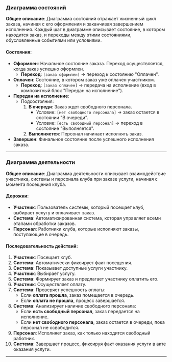 ### Диаграмма состояний

**Общее описание**: Диаграмма состояний отражает жизненный цикл заказа, начиная с его оформления и заканчивая завершением исполнения. Каждый шаг в диаграмме описывает состояние, в котором находится заказ, и переходы между этими состояниями, обусловленные событиями или условиями.

#### Состояния:

- **Оформлен**: Начальное состояние заказа. Переход осуществляется, когда заказ успешно оформлен.
    - **Переход**: `[заказ оформлен]` → переход к состоянию "Оплачен".
- **Оплачен**: Состояние, в котором заказ уже оплачен участником.
    - **Переход**: `[заказ оплачен]` → передача на исполнение (вход в композитный блок "Передан на исполнение").
- **Передан на исполнение**:
    - Подсостояния:
        1. **В очереди**: Заказ ждет свободного персонала.
            - Условие: `[нет свободного персонала]` → заказ остается в состоянии "В очереди".
            - Условие: `[есть свободный персонал]` → переход в состояние "Выполняется".
        2. **Выполняется**: Персонал начинает исполнять заказ.
- **Завершен**: Финальное состояние после успешного исполнения заказа.

---

### Диаграмма деятельности

**Общее описание**: Диаграмма деятельности описывает взаимодействие участника, системы и персонала клуба при заказе услуги, начиная с момента посещения клуба.

#### Дорожки:

- **Участник**: Пользователь системы, который посещает клуб, выбирает услугу и оплачивает заказ.
- **Система**: Автоматизированная система, которая управляет всеми этапами обработки заказов.
- **Персонал**: Работники клуба, которые исполняют заказы, поступающие в очередь.

#### Последовательность действий:

1. **Участник**: Посещает клуб.
1. **Система**:  Автоматически фиксирует факт посещения.
1. **Система**: Показывает доступные услуги участнику.
1. **Участник**: Выбирает услугу.
1. **Система**: Формирует заказ и предлагает участнику оплатить его.
1. **Участник**: Осуществляет оплату.
1. **Система**: Проверяет успешность оплаты:
    - Если **оплата прошла**, заказ помещается в очередь.
    - Если **оплата не прошла**, процесс завершается.
1. **Система**: Анализирует наличие свободного персонала:
    - Если **есть свободный персонал**, заказ передается на исполнение.
    - Если **нет свободного персонала**, заказ остается в очереди, пока персонал не освободится.
1. **Персонал**: Исполняет заказ, как только находится свободный работник.
1. **Система**: Завершает процесс, фиксируя факт оказания услуги в акте оказания услуги.

---